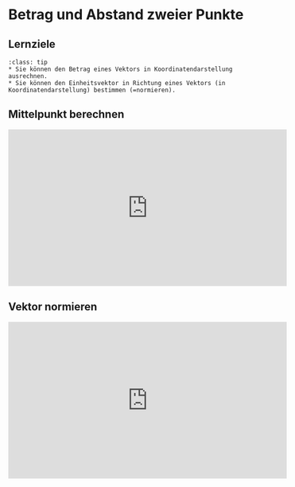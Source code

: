 # Betrag und Abstand zweier Punkte

## Lernziele

```{admonition} Lernziele 
:class: tip
* Sie können den Betrag eines Vektors in Koordinatendarstellung ausrechnen.
* Sie können den Einheitsvektor in Richtung eines Vektors (in Koordinatendarstellung) bestimmen (=normieren).
```

## Mittelpunkt berechnen

<iframe width="560" height="315" src="https://www.youtube.com/embed/63yukPX43tI" title="YouTube video player" frameborder="0" allow="accelerometer; autoplay; clipboard-write; encrypted-media; gyroscope; picture-in-picture" allowfullscreen></iframe>

## Vektor normieren

<iframe width="560" height="315" src="https://www.youtube.com/embed/03fcWnj6f4g" title="YouTube video player" frameborder="0" allow="accelerometer; autoplay; clipboard-write; encrypted-media; gyroscope; picture-in-picture" allowfullscreen></iframe>